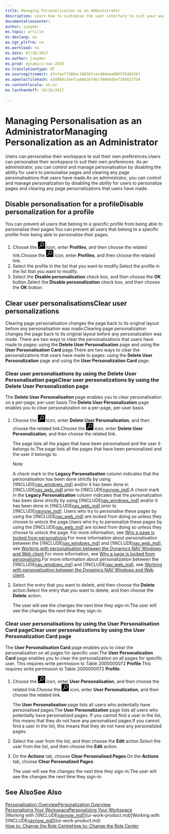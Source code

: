 ```yaml
---
title: Managing Personalisation as an Administrator
description: Learn how to customise the user interface to suit your way of working.
documentationcenter: 
author: jswymer
ms.topic: article
ms.devlang: na
ms.tgt_pltfrm: na
ms.workload: na
ms.date: 07/26/2017
ms.author: jswymer
ms.prod: dynamics-nav-2018
ms.translationtype: HT
ms.sourcegitcommit: 4fefaef7380ac10836fcac404eea006f55d8556f
ms.openlocfilehash: e3d088c35efca4d62b7db1f0d44d5ef2958317d4
ms.contentlocale: en-nz
ms.lasthandoff: 10/16/2017

---
```

# <a name="managing-personalization-as-an-administrator"></a><span data-ttu-id="70f06-103">Managing Personalisation as an Administrator</span><span class="sxs-lookup"><span data-stu-id="70f06-103">Managing Personalization as an Administrator</span></span>
<span data-ttu-id="70f06-104">Users can personalise their workspace to suit their own preferences.</span><span class="sxs-lookup"><span data-stu-id="70f06-104">Users can personalize their workspace to suit their own preferences.</span></span> <span data-ttu-id="70f06-105">As an administrator, you can control and manage personalisation by disabling the ability for users to personalise pages and clearing any page personalisations that users have made.</span><span class="sxs-lookup"><span data-stu-id="70f06-105">As an administrator, you can control and manage personalization by disabling the ability for users to personalize pages and clearing any page personalizations that users have made.</span></span>

## <a name="disable-personalization-for-a-profile"></a><span data-ttu-id="70f06-106">Disable personalisation for a profile</span><span class="sxs-lookup"><span data-stu-id="70f06-106">Disable personalization for a profile</span></span>
<span data-ttu-id="70f06-107">You can prevent all users that belong to a specific profile from being able to personalise their pages.</span><span class="sxs-lookup"><span data-stu-id="70f06-107">You can prevent all users that belong to a specific profile from being able to personalize their pages.</span></span>
1.  <span data-ttu-id="70f06-108">Choose the ![Search for Page or Report](media/ui-search/search_small.png "Search for Page or Report icon") icon, enter **Profiles**, and then choose the related link.</span><span class="sxs-lookup"><span data-stu-id="70f06-108">Choose the ![Search for Page or Report](media/ui-search/search_small.png "Search for Page or Report icon") icon, enter **Profiles**, and then choose the related link.</span></span>
2.  <span data-ttu-id="70f06-109">Select the profile in the list that you want to modify.</span><span class="sxs-lookup"><span data-stu-id="70f06-109">Select the profile in the list that you want to modify.</span></span>
3.  <span data-ttu-id="70f06-110">Select the **Disable personalisation** check box, and then choose the **OK** button.</span><span class="sxs-lookup"><span data-stu-id="70f06-110">Select the **Disable personalization** check box, and then choose the **OK** button.</span></span>

## <a name="clear-user-personalizations"></a><span data-ttu-id="70f06-111">Clear user personalisations</span><span class="sxs-lookup"><span data-stu-id="70f06-111">Clear user personalizations</span></span>

<span data-ttu-id="70f06-112">Clearing page personalisation changes the page back to its original layout before any personalisation was made.</span><span class="sxs-lookup"><span data-stu-id="70f06-112">Clearing page personalization changes the page back to its original layout before any personalization was made.</span></span> <span data-ttu-id="70f06-113">There are two ways to clear the personalisations that users have made to pages: using the **Delete User Personalisation** page and using the **User Personalisation Card** page.</span><span class="sxs-lookup"><span data-stu-id="70f06-113">There are two ways to clear the personalizations that users have made to pages: using the **Delete User Personalization** page and using the **User Personalization Card** page.</span></span>

### <a name="clear-user-personalizations-by-using-the-delete-user-personalization-page"></a><span data-ttu-id="70f06-114">Clear user personalisations by using the Delete User Personalisation page</span><span class="sxs-lookup"><span data-stu-id="70f06-114">Clear user personalizations by using the Delete User Personalization page</span></span>

<span data-ttu-id="70f06-115">The **Delete User Personalisation** page enables you to clear personalisation on a per-page, per-user basis.</span><span class="sxs-lookup"><span data-stu-id="70f06-115">The **Delete User Personalization** page enables you to clear personalization on a per-page, per-user basis.</span></span>

1.  <span data-ttu-id="70f06-116">Choose the ![Search for Page or Report](media/ui-search/search_small.png "Search for Page or Report icon") icon, enter **Delete User Personalisation**, and then choose the related link.</span><span class="sxs-lookup"><span data-stu-id="70f06-116">Choose the ![Search for Page or Report](media/ui-search/search_small.png "Search for Page or Report icon") icon, enter **Delete User Personalization**, and then choose the related link.</span></span>

    <span data-ttu-id="70f06-117">The page lists all the pages that have been personalised and the user it belongs to.</span><span class="sxs-lookup"><span data-stu-id="70f06-117">The page lists all the pages that have been personalized and the user it belongs to.</span></span>

    >[!NOTE]
    > <span data-ttu-id="70f06-118">A check mark in the **Legacy Personalisation** column indicates that the personalisation has been done strictly by using [!INCLUDE[nav_windows_md](includes/nav_windows_md.md)] and/or it has been done in [!INCLUDE[nav_web_md](includes/nav_web_md.md)] prior to [!INCLUDE[navnow_md](includes/navnow_md.md)].</span><span class="sxs-lookup"><span data-stu-id="70f06-118">A check mark in the **Legacy Personalization** column indicates that the personalization has been done strictly by using [!INCLUDE[nav_windows_md](includes/nav_windows_md.md)] and/or it has been done in [!INCLUDE[nav_web_md](includes/nav_web_md.md)] prior to [!INCLUDE[navnow_md](includes/navnow_md.md)].</span></span> <span data-ttu-id="70f06-119">Users who try to personalise these pages by using the [!INCLUDE[nav_web_md](includes/nav_web_md.md)] are locked from doing so unless they choose to unlock the page.</span><span class="sxs-lookup"><span data-stu-id="70f06-119">Users who try to personalize these pages by using the [!INCLUDE[nav_web_md](includes/nav_web_md.md)] are locked from doing so unless they choose to unlock the page.</span></span> <span data-ttu-id="70f06-120">For more information, see [Why a page is locked from personalising](ui-personalization-locked.md).For more information about personalisation between the [!INCLUDE[nav_windows_md](includes/nav_windows_md.md)] and [!INCLUDE[nav_web_md](includes/nav_web_md.md)], see [Working with personalisation between the Dynamics NAV Windows and Web client](ui-personalization-overview.md#PersonalizationWinWeb).</span><span class="sxs-lookup"><span data-stu-id="70f06-120">For more information, see [Why a page is locked from personalizing](ui-personalization-locked.md).For more information about personalization between the [!INCLUDE[nav_windows_md](includes/nav_windows_md.md)] and [!INCLUDE[nav_web_md](includes/nav_web_md.md)], see [Working with personalization between the Dynamics NAV Windows and Web client](ui-personalization-overview.md#PersonalizationWinWeb).</span></span>

2. <span data-ttu-id="70f06-121">Select the entry that you want to delete, and then choose the **Delete** action.</span><span class="sxs-lookup"><span data-stu-id="70f06-121">Select the entry that you want to delete, and then choose the **Delete** action.</span></span>

    <span data-ttu-id="70f06-122">The user will see the changes the next time they sign-in.</span><span class="sxs-lookup"><span data-stu-id="70f06-122">The user will see the changes the next time they sign-in.</span></span>

### <a name="clear-user-personalizations-by-using-the-user-personalization-card-page"></a><span data-ttu-id="70f06-123">Clear user personalisations by using the User Personalisation Card page</span><span class="sxs-lookup"><span data-stu-id="70f06-123">Clear user personalizations by using the User Personalization Card page</span></span>

<span data-ttu-id="70f06-124">The **User Personalisation Card** page enables you to clear the personalisation on all pages for specific user.</span><span class="sxs-lookup"><span data-stu-id="70f06-124">The **User Personalization Card** page enables you to clear the personalization on all pages for specific user.</span></span> <span data-ttu-id="70f06-125">This requires write permission to Table 2000000072 **Profile**.</span><span class="sxs-lookup"><span data-stu-id="70f06-125">This requires write permission to Table 2000000072 **Profile**.</span></span>

1.  <span data-ttu-id="70f06-126">Choose the ![Search for Page or Report](media/ui-search/search_small.png "Search for Page or Report icon") icon, enter **User Personalisation**, and then choose the related link.</span><span class="sxs-lookup"><span data-stu-id="70f06-126">Choose the ![Search for Page or Report](media/ui-search/search_small.png "Search for Page or Report icon") icon, enter **User Personalization**, and then choose the related link.</span></span>

    <span data-ttu-id="70f06-127">The **User Personalisation** page lists all users who potentially have personalised pages.</span><span class="sxs-lookup"><span data-stu-id="70f06-127">The **User Personalization** page lists all users who potentially have personalized pages.</span></span> <span data-ttu-id="70f06-128">If you cannot find a user in the list, this means that they do not have any personalised pages.</span><span class="sxs-lookup"><span data-stu-id="70f06-128">If you cannot find a user in the list, this means that they do not have any personalized pages.</span></span>

2. <span data-ttu-id="70f06-129">Select the user from the list, and then choose the **Edit** action.</span><span class="sxs-lookup"><span data-stu-id="70f06-129">Select the user from the list, and then choose the **Edit** action.</span></span>

3.  <span data-ttu-id="70f06-130">On the **Actions** tab, choose **Clear Personalised Pages**.</span><span class="sxs-lookup"><span data-stu-id="70f06-130">On the **Actions** tab, choose **Clear Personalized Pages**.</span></span>

    <span data-ttu-id="70f06-131">The user will see the changes the next time they sign-in.</span><span class="sxs-lookup"><span data-stu-id="70f06-131">The user will see the changes the next time they sign-in.</span></span>

## <a name="see-also"></a><span data-ttu-id="70f06-132">See Also</span><span class="sxs-lookup"><span data-stu-id="70f06-132">See Also</span></span>
[<span data-ttu-id="70f06-133">Personalisation Overview</span><span class="sxs-lookup"><span data-stu-id="70f06-133">Personalization Overview</span></span>](ui-personalization-overview.md)  
[<span data-ttu-id="70f06-134">Personalising Your Workspace</span><span class="sxs-lookup"><span data-stu-id="70f06-134">Personalizing Your Workspace</span></span>](ui-personalization-user.md)  
<span data-ttu-id="70f06-135">[Working with [!INCLUDE[navnow_md](includes/navnow_md.md)]](ui-work-product.md)</span><span class="sxs-lookup"><span data-stu-id="70f06-135">[Working with [!INCLUDE[navnow_md](includes/navnow_md.md)]](ui-work-product.md)</span></span>  
[<span data-ttu-id="70f06-136">How to: Change the Role Centre</span><span class="sxs-lookup"><span data-stu-id="70f06-136">How to: Change the Role Center</span></span>](change-role.md)  
